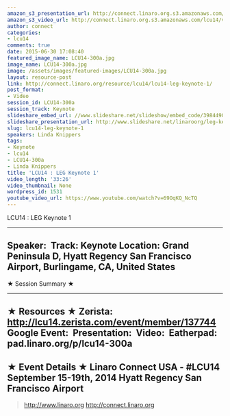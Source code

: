 ```yaml
---
amazon_s3_presentation_url: http://connect.linaro.org.s3.amazonaws.com/hkg15/Videos/09-17-Wednesday/LCU14-300a.pdf
amazon_s3_video_url: http://connect.linaro.org.s3.amazonaws.com/lcu14/videos/09-17-Wednesday/LCU14+-+LEG+Keynote+1.mp4
author: connect
categories:
- lcu14
comments: true
date: 2015-06-30 17:08:40
featured_image_name: LCU14-300a.jpg
image_name: LCU14-300a.jpg
image: /assets/images/featured-images/LCU14-300a.jpg
layout: resource-post
link: http://connect.linaro.org/resource/lcu14/lcu14-leg-keynote-1/
post_format:
- Video
session_id: LCU14-300a
session_track: Keynote
slideshare_embed_url: //www.slideshare.net/slideshow/embed_code/39844906
slideshare_presentation_url: http://www.slideshare.net/linaroorg/leg-keynotelinda-linaro-keynote6
slug: lcu14-leg-keynote-1
speakers: Linda Knippers
tags:
- Keynote
- lcu14
- LCU14-300a
- Linda Knippers
title: 'LCU14 : LEG Keynote 1'
video_length: '33:26'
video_thumbnail: None
wordpress_id: 1531
youtube_video_url: https://www.youtube.com/watch?v=69OqKQ_NcTQ
---
```


LCU14 : LEG Keynote 1

---------------------------------------------------

Speaker: 
Track: Keynote
Location: Grand Peninsula D, Hyatt Regency San Francisco Airport, Burlingame, CA, United States
---------------------------------------------------

★ Session Summary ★

---------------------------------------------------

★ Resources ★
Zerista: http://lcu14.zerista.com/event/member/137744
Google Event: 
Presentation: 
Video: 
Eatherpad: pad.linaro.org/p/lcu14-300a
---------------------------------------------------

★ Event Details ★
Linaro Connect USA - #LCU14
September 15-19th, 2014
Hyatt Regency San Francisco Airport
---------------------------------------------------

> http://www.linaro.org
> http://connect.linaro.org
